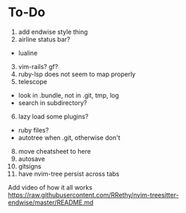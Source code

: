 # To-Do

1. add endwise style thing
2. airline status bar? 
 - lualine
3. vim-rails? gf?
4. ruby-lsp does not seem to map properly
5. telescope
 - look in .bundle, not in .git, tmp, log
 - search in subdirectory?
6. lazy load some plugins?
  - ruby files?
  - autotree when .git, otherwise don't
8. move cheatsheet to here
9. autosave
10. gitsigns
11. have nvim-tree persist across tabs

Add video of how it all works
https://raw.githubusercontent.com/RRethy/nvim-treesitter-endwise/master/README.md
